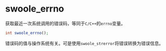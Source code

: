 # swoole_errno

获取最近一次系统调用的错误码，等同于`C/C++`的`errno`变量。
```php
int swoole_errno();
```
错误码的值与操作系统有关。可是使用`swoole_strerror`将错误转换为错误信息。

